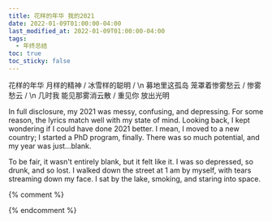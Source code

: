 ```yaml
---
title: 花样的年华 我的2021
date: 2022-01-09T01:00:00-04:00
last_modified_at: 2022-01-09T01:00:00-04:00
tags:
  - 年终总结
toc: true
toc_sticky: false
---
```


花样的年华 月样的精神 / 冰雪样的聪明 / \n
募地里这孤岛 笼罩着惨雾愁云 / 惨雾愁云 / \n
几时我 能见那雾消云散 / 重见你 放出光明

<!--more-->

In full disclosure, my 2021 was messy, confusing, and depressing. For some reason, the lyrics match well with my state of mind. Looking back, I kept wondering if I could have done 2021 better. I mean, I moved to a new country; I started a PhD program, finally. There was so much potential, and my year was just...blank.

To be fair, it wasn't entirely blank, but it felt like it. I was so depressed, so drunk, and so lost. I walked down the street at 1 am by myself, with tears streaming down my face. I sat by the lake, smoking, and staring into space.


{% comment %}

{% endcomment %}
